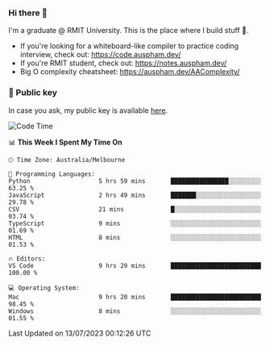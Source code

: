 ### Hi there 👋

I'm a graduate @ RMIT University. This is the place where I build stuff 👀. 

- If you're looking for a whiteboard-like compiler to practice coding interview, check out: https://code.auspham.dev/
- If you're RMIT student, check out: https://notes.auspham.dev/
- Big O complexity cheatsheet: https://auspham.dev/AAComplexity/

### 🔑 Public key

In case you ask, my public key is available [here](https://public.auspham.dev/).

<!--START_SECTION:waka-->
![Code Time](http://img.shields.io/badge/Code%20Time-1%2C047%20hrs%209%20mins-blue)

📊 **This Week I Spent My Time On** 

```text
🕑︎ Time Zone: Australia/Melbourne

💬 Programming Languages: 
Python                   5 hrs 59 mins       ████████████████░░░░░░░░░   63.25 % 
JavaScript               2 hrs 49 mins       ███████░░░░░░░░░░░░░░░░░░   29.78 % 
CSV                      21 mins             █░░░░░░░░░░░░░░░░░░░░░░░░   03.74 % 
TypeScript               9 mins              ░░░░░░░░░░░░░░░░░░░░░░░░░   01.69 % 
HTML                     8 mins              ░░░░░░░░░░░░░░░░░░░░░░░░░   01.53 % 

🔥 Editors: 
VS Code                  9 hrs 29 mins       █████████████████████████   100.00 % 

💻 Operating System: 
Mac                      9 hrs 20 mins       █████████████████████████   98.45 % 
Windows                  8 mins              ░░░░░░░░░░░░░░░░░░░░░░░░░   01.55 % 
```


 Last Updated on 13/07/2023 00:12:26 UTC
<!--END_SECTION:waka-->

<!--
**rockmanvnx6/rockmanvnx6** is a ✨ _special_ ✨ repository because its `README.md` (this file) appears on your GitHub profile.

Here are some ideas to get you started:

- 🔭 I’m currently working on ...
- 🌱 I’m currently learning ...
- 👯 I’m looking to collaborate on ...
- 🤔 I’m looking for help with ...
- 💬 Ask me about ...
- 📫 How to reach me: ...
- 😄 Pronouns: ...
- ⚡ Fun fact: ...
-->

